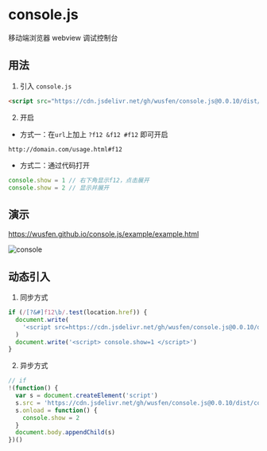 # console.js

移动端浏览器 webview 调试控制台

## 用法

1. 引入 `console.js`

```html
<script src="https://cdn.jsdelivr.net/gh/wusfen/console.js@0.0.10/dist/console.js"></script>
```

2. 开启

- 方式一：在`url`上加上 `?f12 &f12 #f12` 即可开启

```
http://domain.com/usage.html#f12
```

- 方式二：通过代码打开

```javascript
console.show = 1 // 右下角显示f12，点击展开
console.show = 2 // 显示并展开
```

## 演示

https://wusfen.github.io/console.js/example/example.html

<!-- ![console](https://cdn.jsdelivr.net/gh/wusfen/console.js@0.0.10/example/example.png)   -->

![console](https://cdn.jsdelivr.net/gh/wusfen/console.js@0.0.10/example/console.js.png)

## 动态引入

1. 同步方式

```javascript
if (/[?&#]f12\b/.test(location.href)) {
  document.write(
    '<script src=https://cdn.jsdelivr.net/gh/wusfen/console.js@0.0.10/dist/console.js></script>'
  )
  document.write('<script> console.show=1 </script>')
}
```

2. 异步方式

```javascript
// if
!(function() {
  var s = document.createElement('script')
  s.src = 'https://cdn.jsdelivr.net/gh/wusfen/console.js@0.0.10/dist/console.js'
  s.onload = function() {
    console.show = 2
  }
  document.body.appendChild(s)
})()
```
